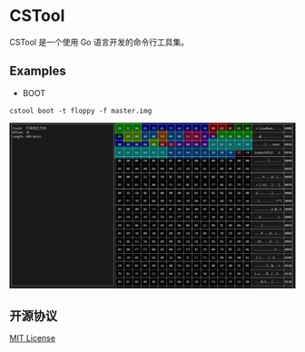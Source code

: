 # CSTool

CSTool 是一个使用 Go 语言开发的命令行工具集。

## Examples

+ BOOT
```
cstool boot -t floppy -f master.img
```

![](./docs/boot.png)

## 开源协议

[MIT License](LICENSE)
